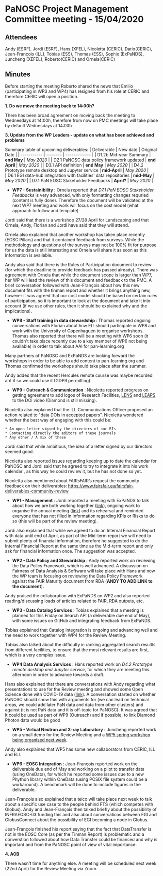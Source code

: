 ﻿PaNOSC Project Management Committee meeting - 15/04/2020
========================================================


Attendees
-------
Andy (ESRF), Jordi (ESRF), Hans (XFEL), Nicoletta (CERIC), Dario(CERIC), Jean-François (ILL), Tobias (ESS), Thomas (ESS), Sophie (ExPaNDS), Juncheng (XEFEL), Roberto(CERIC) and Ornela(CERIC)


Minutes
-------	

Before starting the meeting Roberto shared the news that Emilio (participating in WP3 and WP4) has resigned from his role at CERIC and therefore CERIC will open a position.

**1. Do we move the meeting back to 14:00h?** 

There has been broad agreement on moving back the meeting to Wednesdays at 14:00h, therefore from now on PMC meetings will take place by default Wednesdays at 14:00h


**3. Update from the WP Leaders - update on what has been achieved and problems**

Summary table of upcoming deliverables:
| Deliverable | New date | Original Date | 
| ----------- | -------- | ------------- | 
| D1.2b Mid-year Summary | **end May** | *May 2020* | 
| D2.1 PaNOSC data policy framework updated | **end April** | *May 2020* | 
| D3.1 API definition | **end May** | *May 2020* | 
| D4.2 Prototype remote desktop and Jupyter service | **mid-April** | *May 2020* |  
| D6.1 EGI data-hub integration with facilities' data repositories | **mid-May** | *May 2020* | 
| D7.1 PaN EOSC Stakeholder Feedbacks | **April?** | *May 2020* | 


* **WP7 - Sustainibility** : Ornela reported that *D7.1 PaN EOSC Stakeholder Feedbacks* is very advanced, with only formatting changes requried (content is fully done). Therefore the document will be validated at the next WP7 meeting and work will focus on the cost model (what approach to  follow and template).

Jordi said that there is a workshop 27/28 April for Landscaping and that Ornela, Andy, Florian and Jordi have said that they will attend.

Ornela also explained that another workshop has taken place recently (EOSC Pillars) and that it contained feedback from surveys. While the methodology and questions of the surveys may not be 100% fit for purpose for us the data is still interesting and Ornela will share it as soon as this information is available.

Andy also said that there is the Rules of Participation document to review (for which the deadline to provide feedback has passed already). There was agreement with Ornela that while the document scope is larger than WP7, her WP will lead the review of this document and feedback to the PMC. A brief conversation followed with Jean-François about how this new document fits with the tinman report and whether it brings anything new, however it was agreed that our cost model should be based on certain rules of participation, so it is important to look at the document and take it into account (if we use other rules, then it should be explained why and the implications).

* **WP8 - Staff training in data stewardship** : Thomas reported ongoing conversations with Florian about how ELI should participate in WP8 and work with the University of Copenhaguen to organise workshops. Thomas also reported that there will be a meeting with WP6 soon (it couldn't take place recently due to a key member of WP6 not being available) in order to talk about AAI for pan-learning.org

Many partners of PaNOSC and ExPaNDS are looking forward the workshops in order to be able to add content to pan-learning.org and Thomas confirmed the workshops should take place after the summer.

Andy added that the recent Hercules remote course was maybe recorded anf if so we could use it (GDPR permitting).


* **WP9 - Outreach & Communication** : Nicoletta reported progress on getting agreement to add logos of Research Facilities, [LENS](https://www.lens-initiative.org/) and [LEAPS](https://leaps-initiative.eu/) to the DOI video (Diamond is still missing).

Nicoletta also explained that the ILL Communications Officer proposed an action related to "data DOIs in accepted papers". Nicoletta wondered whether the best way of engaging with this could be:

    * An open letter signed by the directors of our RIs
    * Contacting directly the editors of these journals
    * Any other / A mix of these

Jordi said that while ambitious, the idea of a letter signed by our directors seemed good.

Nicoletta also reported issues regarding keeping up to date the calendar for PaNOSC and Jordi said that he agreed to try to integrate it into his work calendar , as this way he could review it, but he has not done so yet.

Nicoletta also mentioned about FAIRsFAIR’s request the community feedback on their deliverables: https://www.fairsfair.eu/fairsfair-deliverables-community-review


* **WP1 - Management** : Jordi reported a meeting with ExPaNDS to talk about how we are both working together ([link](https://github.com/panosc-eu/panosc/issues/46)), ongoing work to organise the annual meeting ([link](https://github.com/panosc-eu/panosc/issues/53)) and its rehearsal and reminded everyone that has not filled in information regarding KPIs or Risks to do so (this will be part of the review meeting).

Jordi also explained that while we agreed to do an Internal Financial Report with data until end of April, as part of the Mid-term report we will need to submit plenty of financial information, therefore he suggested to do the Internal Financial Report at the same time as the Mid-term report and only ask for financial information once. The suggestion was accepted.


* **WP2 - Data Policy and Stewardship** : Andy reported work on reviewing the Data Policy Franework, which is well advanced. A discussion on Fairness of Data Analysis & Software will take place with Hans and now the WP team is focusing on reviewing the Data Policy Framework against the FAIR Maturity document from RDA (**ANDY TO ADD LINK to the document**).

Andy praised the collaboration with ExPaNDS on WP2 and also reported reading/discussing loads of articles related to FAIR, RDA outputs, etc. 

* **WP3 - Data Catalog Services** : Tobias explained that a meeting is planned for this Friday on Search API (a deliverable due end of May), with some issues on GitHub and integrating feedback from ExPaNDS.

Tobias explained that Catalog Integration is ongoing and advancing well and the need to work together with WP4 for the Review Meeting.

Tobias also talked about the difficulty in ranking aggregated search resultls from different facilities, to ensure that the most relevant results are first, which is a very complex issue.

* **WP4 Data Analysis Services** : Hans reported work on *D4.2 Prototype remote desktop and Jupyter service*, for which they are meeting this afternoon in order to advance towards a draft. 

Hans also explained that there are conversations with Andy regarding what presentations to use for the Review meeting and showed some Open Science done with COVID-19 data ([link](https://fangohr.github.io/coronavirus/)). A conversation started on whether PaNOSC should show this with arguments for (we can lead on technical areas, we could add later PaN data and data from other clusters) and against (it is not PaN data and it is off-topic for PaNOSC). It was agreed that it could be used as part of WP9 (Outreach) and if possible, to link Diamond Photon data would be good.

* **WP5 - Virtual Neutron and X-ray Laboratory** : Juncheng reported work on a small demo for the Review Meeting and a [WP5 spring workshop being organised next week](https://github.com/PaNOSC-ViNYL/workshop2020).

Andy also explained that WP5 has some new collaborators from CERIC, ILL and ELI.

* **WP6 - EOSC Integration** : Jean-François reported work on the deliverable due end of May and working on a pilot to transfer data (using OneData), for which he reported some issues due to a new Phython library within OneData (using POSIX file system could be a workaround). A benchmark will be done to include figures in the deliverable.

Jean-François also explained that a telco will take place next week to talk about a specific use case to the people behind FTS (which competes with Globus). Andy and Jean-François then talked briefly about the possibility of INFRAEOSC-03 funding this and also about conversations between EGI and GlobusConnect about the possibility of EGI becoming a node in Globus.

Jean-François finished his report saying that the fact that DataTransfer is not in the EOSC Core (as per the Tinman Report) is problematic and a converstion followed about how Data Transfer could be financed and why is important and from the PaNOSC point of view of vital importance.


**4. AOB**

There wasn't time for anything else. A meeting will be scheduled next week (22nd April) for the Review Meeting via Zoom.



















